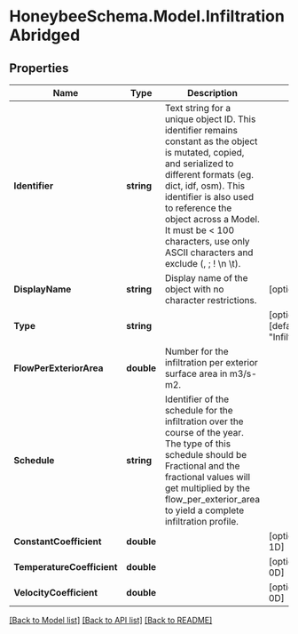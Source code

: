 
# HoneybeeSchema.Model.InfiltrationAbridged

## Properties

Name | Type | Description | Notes
------------ | ------------- | ------------- | -------------
**Identifier** | **string** | Text string for a unique object ID. This identifier remains constant as the object is mutated, copied, and serialized to different formats (eg. dict, idf, osm). This identifier is also used to reference the object across a Model. It must be &lt; 100 characters, use only ASCII characters and exclude (, ; ! \\n \\t). | 
**DisplayName** | **string** | Display name of the object with no character restrictions. | [optional] 
**Type** | **string** |  | [optional] [readonly] [default to "InfiltrationAbridged"]
**FlowPerExteriorArea** | **double** | Number for the infiltration per exterior surface area in m3/s-m2. | 
**Schedule** | **string** | Identifier of the schedule for the infiltration over the course of the year. The type of this schedule should be Fractional and the fractional values will get multiplied by the flow_per_exterior_area to yield a complete infiltration profile. | 
**ConstantCoefficient** | **double** |  | [optional] [default to 1D]
**TemperatureCoefficient** | **double** |  | [optional] [default to 0D]
**VelocityCoefficient** | **double** |  | [optional] [default to 0D]

[[Back to Model list]](../README.md#documentation-for-models)
[[Back to API list]](../README.md#documentation-for-api-endpoints)
[[Back to README]](../README.md)

